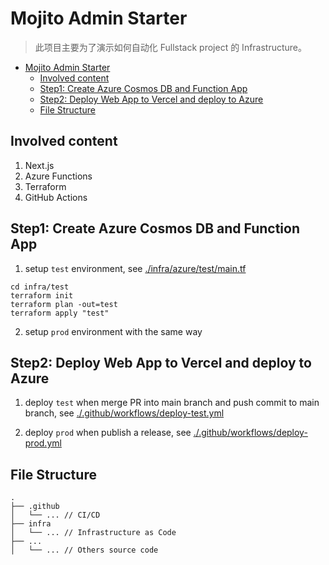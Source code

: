 # Mojito Admin Starter

> 此项目主要为了演示如何自动化 Fullstack project 的 Infrastructure。

- [Mojito Admin Starter](#mojito-admin-starter)
  - [Involved content](#involved-content)
  - [Step1: Create Azure Cosmos DB and Function App](#step1-create-azure-cosmos-db-and-function-app)
  - [Step2: Deploy Web App to Vercel and deploy to Azure](#step2-deploy-web-app-to-vercel-and-deploy-to-azure)
  - [File Structure](#file-structure)

## Involved content

1. Next.js
2. Azure Functions
3. Terraform
4. GitHub Actions

## Step1: Create Azure Cosmos DB and Function App

1. setup `test` environment, see [./infra/azure/test/main.tf](./infra/azure/test/main.tf)

```
cd infra/test
terraform init
terraform plan -out=test
terraform apply "test"
```

2. setup `prod` environment with the same way

## Step2: Deploy Web App to Vercel and deploy to Azure

1. deploy `test` when merge PR into main branch and push commit to main branch, see [./.github/workflows/deploy-test.yml](./.github/workflows/deploy-test.yml)

2. deploy `prod` when publish a release, see [./.github/workflows/deploy-prod.yml](./.github/workflows/deploy-prod.yml)

## File Structure

```
.
├── .github
│   └── ... // CI/CD
├── infra
│   └── ... // Infrastructure as Code
├── ...
│   └── ... // Others source code
```
